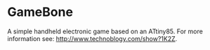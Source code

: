 # GameBone
A simple handheld electronic game based on an ATtiny85. For more information see: http://www.technoblogy.com/show?1K2Z.
